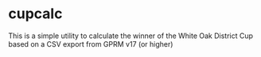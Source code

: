 # cupcalc

This is a simple utility to calculate the winner of the White Oak District Cup based on a CSV export from GPRM v17 (or higher)
